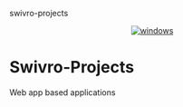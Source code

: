 swivro-projects
<p align="center">
<a href="https://imgbb.com/"><img src="https://cdn.discordapp.com/icons/465472104519696384/0c18d165d572b4a5f8865d3632735782.png?size=128" alt="windows" border="0"></a>
</p>

# Swivro-Projects
Web app based applications
